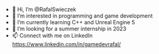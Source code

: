 - 👋 Hi, I’m @RafalSwieczek
- 👀 I’m interested in programming and game development
- 🌱 I’m currently learning C++ and Unreal Engine 5
- 💞️ I’m looking for a summer internship in 2023
- 📫 Connect with me on LinkedIn https://www.linkedin.com/in/gamedevrafal/

<!---
RafalSwieczek/RafalSwieczek is a ✨ special ✨ repository because its `README.md` (this file) appears on your GitHub profile.
You can click the Preview link to take a look at your changes.
--->
